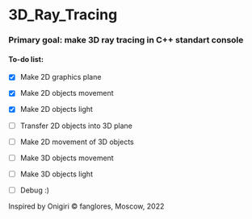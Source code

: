 # 3D_Ray_Tracing
### Primary goal: make 3D ray tracing in C++ standart console
#### To-do list: 
  - [x] Make 2D graphics plane
  - [x] Make 2D objects movement
  - [x] Make 2D objects light
  - [ ] Transfer 2D objects into 3D plane
  - [ ] Make 2D movement of 3D objects
  - [ ] Make 3D objects movement 
  - [ ] Make 3D objects light
  - [ ] Debug :)  
   
   
 Inspired by Onigiri
  © fanglores, Moscow, 2022
